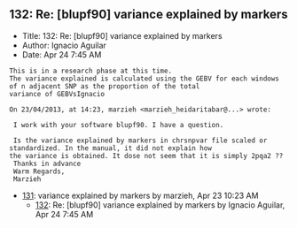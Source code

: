 ## 132: Re: [blupf90] variance explained by markers

- Title: 132: Re: [blupf90] variance explained by markers
- Author: Ignacio Aguilar
- Date: Apr 24 7:45 AM

```
This is in a research phase at this time.
The variance explained is calculated using the GEBV for each windows of n adjacent SNP as the proportion of the total
variance of GEBVsIgnacio 

On 23/04/2013, at 14:23, marzieh <marzieh_heidaritabar@...> wrote:

 I work with your software blupf90. I have a question.

 Is the variance explained by markers in chrsnpvar file scaled or standardized. In the manual, it did not explain how
the variance is obtained. It dose not seem that it is simply 2pqa2 ??
 Thanks in advance
 Warm Regards,
 Marzieh
```

- [131](0131.md): variance explained by markers by marzieh, Apr 23 10:23 AM
    - [132](0132.md): Re: [blupf90] variance explained by markers by Ignacio Aguilar, Apr 24 7:45 AM
